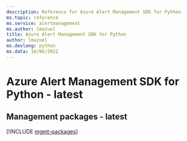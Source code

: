 ```yaml
---
description: Reference for Azure Alert Management SDK for Python
ms.topic: reference
ms.service: alertmanagement
ms.author: lmazuel
title: Azure Alert Management SDK for Python
author: lmazuel
ms.devlang: python
ms.data: 10/06/2022
---
```

# Azure Alert Management SDK for Python - latest

## Management packages - latest
[!INCLUDE [mgmt-packages](alert-management-mgmt-index.md)]